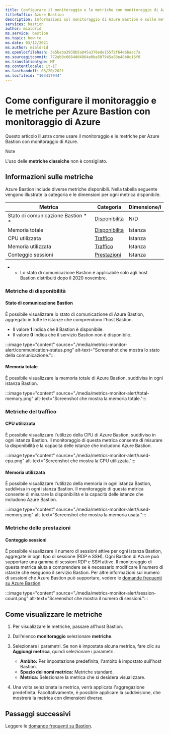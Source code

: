 ```yaml
---
title: Configurare il monitoraggio e le metriche con monitoraggio di Azure
titleSuffix: Azure Bastion
description: Informazioni sul monitoraggio di Azure Bastion e sulle metriche con monitoraggio di Azure, la soluzione per metriche, avvisi e log di diagnostica in Azure.
services: bastion
author: mialdrid
ms.service: bastion
ms.topic: how-to
ms.date: 03/12/2021
ms.author: mialdrid
ms.openlocfilehash: 3a5beba3938b5a845a378ede155f2f64e6baac7a
ms.sourcegitcommit: 772eb9c6684dd4864e0ba507945a83e48b8c16f0
ms.translationtype: MT
ms.contentlocale: it-IT
ms.lasthandoff: 03/20/2021
ms.locfileid: "103417944"
---
```

# <a name="how-to-configure-monitoring-and-metrics-for-azure-bastion-using-azure-monitor"></a>Come configurare il monitoraggio e le metriche per Azure Bastion con monitoraggio di Azure

Questo articolo illustra come usare il monitoraggio e le metriche per Azure Bastion con monitoraggio di Azure.

>[!NOTE]
>L'uso delle **metriche classiche** non è consigliato.
>

## <a name="about-metrics"></a>Informazioni sulle metriche

Azure Bastion include diverse metriche disponibili. Nella tabella seguente vengono illustrate la categoria e le dimensioni per ogni metrica disponibile.

|**Metrica**|**Categoria**|**Dimensione/i**|
| --- | --- | --- |
|Stato di comunicazione Bastion * *|[Disponibilità](#availability)|N/D|
|Memoria totale|[Disponibilità](#availability)|Istanza|
|CPU utilizzata|[Traffico](#traffic)|Istanza
|Memoria utilizzata|[Traffico](#traffic)|Istanza
|Conteggio sessioni|[Prestazioni](#performance)|Istanza|

* * Lo stato di comunicazione Bastion è applicabile solo agli host Bastion distribuiti dopo il 2020 novembre.

### <a name="availability-metrics"></a><a name="availability"></a>Metriche di disponibilità

#### <a name="bastion-communication-status"></a><a name="communication-status"></a>Stato di comunicazione Bastion

È possibile visualizzare lo stato di comunicazione di Azure Bastion, aggregato in tutte le istanze che comprendono l'host Bastion.

* Il valore **1** indica che il Bastion è disponibile.
* Il valore **0** indica che il servizio Bastion non è disponibile.

:::image type="content" source="./media/metrics-monitor-alert/communication-status.png" alt-text="Screenshot che mostra lo stato della comunicazione.":::

#### <a name="total-memory"></a><a name="total-memory"></a>Memoria totale

È possibile visualizzare la memoria totale di Azure Bastion, suddivisa in ogni istanza Bastion.

:::image type="content" source="./media/metrics-monitor-alert/total-memory.png" alt-text="Screenshot che mostra la memoria totale.":::

### <a name="traffic-metrics"></a><a name="traffic"></a>Metriche del traffico

#### <a name="used-cpu"></a><a name="used-cpu"></a>CPU utilizzata

È possibile visualizzare l'utilizzo della CPU di Azure Bastion, suddiviso in ogni istanza Bastion. Il monitoraggio di questa metrica consente di misurare la disponibilità e la capacità delle istanze che includono Azure Bastion.

:::image type="content" source="./media/metrics-monitor-alert/used-cpu.png" alt-text="Screenshot che mostra la CPU utilizzata.":::

#### <a name="used-memory"></a><a name="used-memory"></a>Memoria utilizzata

È possibile visualizzare l'utilizzo della memoria in ogni istanza Bastion, suddivisa in ogni istanza Bastion. Il monitoraggio di questa metrica consente di misurare la disponibilità e la capacità delle istanze che includono Azure Bastion.

:::image type="content" source="./media/metrics-monitor-alert/used-memory.png" alt-text="Screenshot che mostra la memoria usata.":::

### <a name="performance-metrics"></a><a name="performance"></a>Metriche delle prestazioni

#### <a name="session-count"></a>Conteggio sessioni

È possibile visualizzare il numero di sessioni attive per ogni istanza Bastion, aggregate in ogni tipo di sessione (RDP e SSH). Ogni Bastion di Azure può supportare una gamma di sessioni RDP e SSH attive. Il monitoraggio di questa metrica aiuta a comprendere se è necessario modificare il numero di istanze che eseguono il servizio Bastion. Per altre informazioni sul numero di sessioni che Azure Bastion può supportare, vedere le [domande frequenti su Azure Bastion](bastion-faq.md).

:::image type="content" source="./media/metrics-monitor-alert/session-count.png" alt-text="Screenshot che mostra il numero di sessioni.":::

## <a name="how-to-view-metrics"></a><a name="metrics"></a>Come visualizzare le metriche

1. Per visualizzare le metriche, passare all'host Bastion.
1. Dall'elenco **monitoraggio** selezionare **metriche**.
1. Selezionare i parametri. Se non è impostata alcuna metrica, fare clic su **Aggiungi metrica**, quindi selezionare i parametri.

   * **Ambito:** Per impostazione predefinita, l'ambito è impostato sull'host Bastion.
   * **Spazio dei nomi metrica:** Metriche standard.
   * **Metrica:** Selezionare la metrica che si desidera visualizzare.

1. Una volta selezionata la metrica, verrà applicata l'aggregazione predefinita. Facoltativamente, è possibile applicare la suddivisione, che mostrerà la metrica con dimensioni diverse.

## <a name="next-steps"></a>Passaggi successivi

Leggere le [domande frequenti su Bastion](bastion-faq.md).
  
